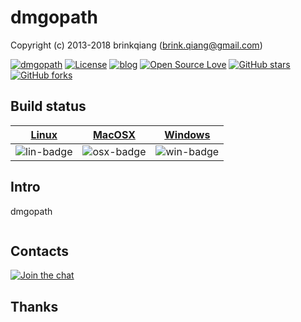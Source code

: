 # dmgopath

Copyright (c) 2013-2018 brinkqiang (brink.qiang@gmail.com)

[![dmgopath](https://img.shields.io/badge/brinkqiang-dmgopath-blue.svg?style=flat-square)](https://github.com/brinkqiang/dmgopath)
[![License](https://img.shields.io/badge/license-MIT-brightgreen.svg)](https://github.com/brinkqiang/dmgopath/blob/master/LICENSE)
[![blog](https://img.shields.io/badge/Author-Blog-7AD6FD.svg)](https://brinkqiang.github.io/)
[![Open Source Love](https://badges.frapsoft.com/os/v3/open-source.png)](https://github.com/brinkqiang)
[![GitHub stars](https://img.shields.io/github/stars/brinkqiang/dmgopath.svg?label=Stars)](https://github.com/brinkqiang/dmgopath) 
[![GitHub forks](https://img.shields.io/github/forks/brinkqiang/dmgopath.svg?label=Fork)](https://github.com/brinkqiang/dmgopath)

## Build status
| [Linux][lin-link] | [MacOSX][osx-link] | [Windows][win-link] |
| :---------------: | :----------------: | :-----------------: |
| ![lin-badge]      | ![osx-badge]       | ![win-badge]        |

[lin-badge]: https://travis-ci.org/brinkqiang/dmgopath.svg?branch=master "Travis build status"
[lin-link]:  https://travis-ci.org/brinkqiang/dmgopath "Travis build status"
[osx-badge]: https://travis-ci.org/brinkqiang/dmgopath.svg?branch=master "Travis build status"
[osx-link]:  https://travis-ci.org/brinkqiang/dmgopath "Travis build status"
[win-badge]: https://ci.appveyor.com/api/projects/status/github/brinkqiang/dmgopath?branch=master&svg=true "AppVeyor build status"
[win-link]:  https://ci.appveyor.com/project/brinkqiang/dmgopath "AppVeyor build status"

## Intro
dmgopath
```cpp
```
## Contacts
[![Join the chat](https://badges.gitter.im/brinkqiang/dmgopath/Lobby.svg)](https://gitter.im/brinkqiang/dmgopath)

## Thanks
